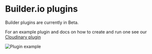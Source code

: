 # Builder.io plugins

Builder plugins are currently in Beta. 

For an example plugin and docs on how to create and run one see our [Cloudinary plugin](cloudinary)


<img src="https://imgur.com/vpNzMud.gif" alt="Plugin example">
